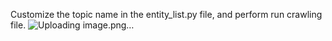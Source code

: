 Customize the topic name in the entity_list.py file, and perform run crawling file.
![Uploading image.png…]()
